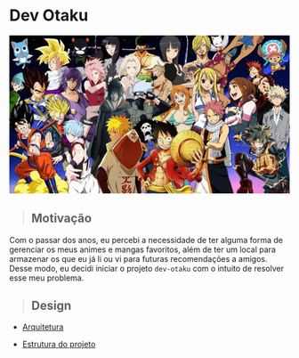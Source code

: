 # Dev Otaku

![](./docs/assets/thumbnail.jpg)

> ## **Motivação**

Com o passar dos anos, eu percebi a necessidade de ter alguma forma de gerenciar os meus animes e mangas favoritos, além de ter um local para armazenar os que eu já li ou vi para futuras recomendações a amigos. Desse modo, eu decidi iniciar o projeto `dev-otaku` com o intuito de resolver esse meu problema.

> ## **Design**

- [Arquitetura](./design/architecture.md)

- [Estrutura do projeto](./design/project-structure.md)